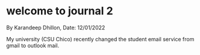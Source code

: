 # welcome to journal 2
By Karandeep Dhillon, Date: 12/01/2022

My university (CSU Chico) recently changed the student email service from gmail to outlook mail. 
